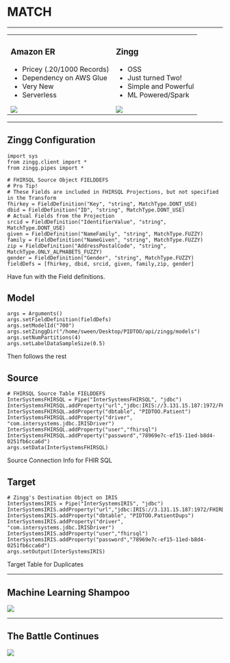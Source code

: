<!-- .slide: data-background="#7016ad" -->
# MATCH <!-- .element: class="r-fit-text" -->


---
<!-- .slide: data-background="#ced4da" -->

<table>

<tr>
<td>
<h3>Amazon ER</h3>
<ul>
  <li>Pricey (.20/1000 Records)</li>
  <li>Dependency on AWS Glue</li>
  <li>Very New</li>
  <li>Serverless</li>
</ul>
<img src="{{asset_folder}}/aws_entity.jpeg"/>
</td>
<td>
<h3>Zingg</h3>
<ul>
  <li>OSS</li>
  <li>Just turned Two!</li>
  <li>Simple and Powerful</li>
  <li>ML Powered/Spark</li>
</ul>
<img src="{{asset_folder}}/zingg.png"/>
</td>
</tr>
</table>


---
<!-- .slide: data-background="#7016ad" -->
<section data-transition="none">

## Zingg Configuration

```python[5-16]
import sys
from zingg.client import *
from zingg.pipes import *

# FHIRSQL Source Object FIELDDEFS
# Pro Tip!
# These Fields are included in FHIRSQL Projections, but not specified in the Transform
fhirkey = FieldDefinition("Key", "string", MatchType.DONT_USE)
dbid = FieldDefinition("ID", "string", MatchType.DONT_USE)
# Actual Fields from the Projection
srcid = FieldDefinition("IdentifierValue", "string", MatchType.DONT_USE)
given = FieldDefinition("NameFamily", "string", MatchType.FUZZY)
family = FieldDefinition("NameGiven", "string", MatchType.FUZZY)
zip = FieldDefinition("AddressPostalCode", "string", MatchType.ONLY_ALPHABETS_FUZZY)
gender = FieldDefinition("Gender", "string", MatchType.FUZZY)
fieldDefs = [fhirkey, dbid, srcid, given, family,zip, gender]
```

Have fun with the Field definitions.

</section>

<section data-transition="none">

## Model

```python[4-12]
args = Arguments()
args.setFieldDefinition(fieldDefs)
args.setModelId("700")
args.setZinggDir("/home/sween/Desktop/PIDTOO/api/zingg/models")
args.setNumPartitions(4)
args.setLabelDataSampleSize(0.5)
```

Then follows the rest

</section>

<section data-transition="none">

## Source

```python[4-12]
# FHIRSQL Source Table FIELDDEFS
InterSystemsFHIRSQL = Pipe("InterSystemsFHIRSQL", "jdbc")
InterSystemsFHIRSQL.addProperty("url","jdbc:IRIS://3.131.15.187:1972/FHIRDB")
InterSystemsFHIRSQL.addProperty("dbtable", "PIDTOO.Patient")
InterSystemsFHIRSQL.addProperty("driver", "com.intersystems.jdbc.IRISDriver")
InterSystemsFHIRSQL.addProperty("user","fhirsql")
InterSystemsFHIRSQL.addProperty("password","78969e7c-ef15-11ed-b8d4-0251fb6cca6d")
args.setData(InterSystemsFHIRSQL)
```

Source Connection Info for FHIR SQL

</section>

<section data-transition="none">

## Target

```python[4-12]
# Zingg's Destination Object on IRIS
InterSystemsIRIS = Pipe("InterSystemsIRIS", "jdbc")
InterSystemsIRIS.addProperty("url","jdbc:IRIS://3.131.15.187:1972/FHIRDB")
InterSystemsIRIS.addProperty("dbtable", "PIDTOO.PatientDups")
InterSystemsIRIS.addProperty("driver", "com.intersystems.jdbc.IRISDriver")
InterSystemsIRIS.addProperty("user","fhirsql")
InterSystemsIRIS.addProperty("password","78969e7c-ef15-11ed-b8d4-0251fb6cca6d")
args.setOutput(InterSystemsIRIS)
```

Target Table for Duplicates

</section>

---
<!-- .slide: data-background="#fff" -->
## Machine Learning Shampoo

 <img src="{{asset_folder}}/ml-shampoo.png"/>

---
<!-- .slide: data-background="#fff" -->
## The Battle Continues

<img src="{{asset_folder}}/play-match.png"/>